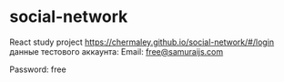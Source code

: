# social-network
React study project
https://chermaley.github.io/social-network/#/login
данные тестового аккаунта:
Email: free@samuraijs.com

Password: free
